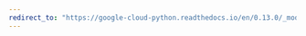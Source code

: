 ```yaml
---
redirect_to: "https://google-cloud-python.readthedocs.io/en/0.13.0/_modules/gcloud/bigquery/job.html"
---
```

